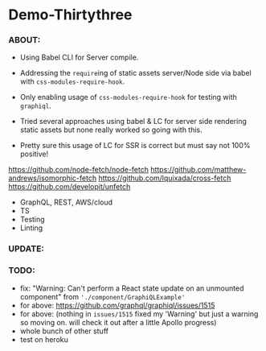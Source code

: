 # Demo-Thirtythree

### ABOUT:

* Using Babel CLI for Server compile.

* Addressing the `require`ing of static assets server/Node side via babel with `css-modules-require-hook`.
* Only enabling usage of `css-modules-require-hook` for testing with `graphiql`.
* Tried several approaches using babel & LC for server side rendering static assets but none really worked so going with this.
* Pretty sure this usage of LC for SSR is correct but must say not 100% positive! 

https://github.com/node-fetch/node-fetch
https://github.com/matthew-andrews/isomorphic-fetch
https://github.com/lquixada/cross-fetch
https://github.com/developit/unfetch

* GraphQL, REST, AWS/cloud
* TS
* Testing
* Linting


### UPDATE:


### TODO:

* fix: "Warning: Can't perform a React state update on an unmounted component" from `'./component/GraphiQLExample'`
* for above: https://github.com/graphql/graphiql/issues/1515
* for above: (nothing in `issues/1515` fixed my 'Warning' but just a warning so moving on. will check it out after a little Apollo progress)
* whole bunch of other stuff
* test on heroku

